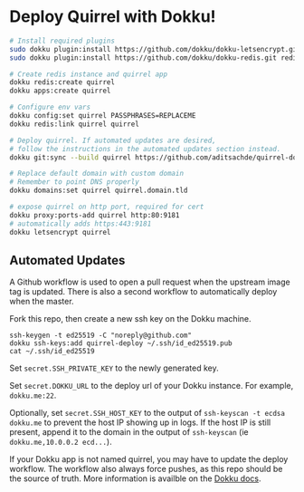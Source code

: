 # Deploy Quirrel with Dokku!

```bash
# Install required plugins
sudo dokku plugin:install https://github.com/dokku/dokku-letsencrypt.git
sudo dokku plugin:install https://github.com/dokku/dokku-redis.git redis

# Create redis instance and quirrel app
dokku redis:create quirrel
dokku apps:create quirrel

# Configure env vars
dokku config:set quirrel PASSPHRASES=REPLACEME
dokku redis:link quirrel quirrel

# Deploy quirrel. If automated updates are desired,
# follow the instructions in the automated updates section instead.
dokku git:sync --build quirrel https://github.com/aditsachde/quirrel-dokku.git

# Replace default domain with custom domain
# Remember to point DNS properly
dokku domains:set quirrel quirrel.domain.tld

# expose quirrel on http port, required for cert
dokku proxy:ports-add quirrel http:80:9181
# automatically adds https:443:9181
dokku letsencrypt quirrel
```

## Automated Updates
A Github workflow is used to open a pull request when the upstream image tag is updated.
There is also a second workflow to automatically deploy when the master.

Fork this repo, then create a new ssh key on the Dokku machine.

```
ssh-keygen -t ed25519 -C "noreply@github.com"
dokku ssh-keys:add quirrel-deploy ~/.ssh/id_ed25519.pub
cat ~/.ssh/id_ed25519
```

Set `secret.SSH_PRIVATE_KEY` to the newly generated key.

Set `secret.DOKKU_URL` to the deploy url of your Dokku instance. For example, `dokku.me:22`.

Optionally, set `secret.SSH_HOST_KEY` to the output of `ssh-keyscan -t ecdsa dokku.me` to prevent the host IP showing up in logs. If the host IP is still present, append it to the domain in the output of `ssh-keyscan` (ie `dokku.me,10.0.0.2 ecd...`).

If your Dokku app is not named quirrel, you may have to update the deploy workflow. The workflow also always force pushes, as this repo should be the source of truth. More information is availble on the [Dokku docs](https://dokku.com/docs/deployment/continuous-integration/github-actions/).

